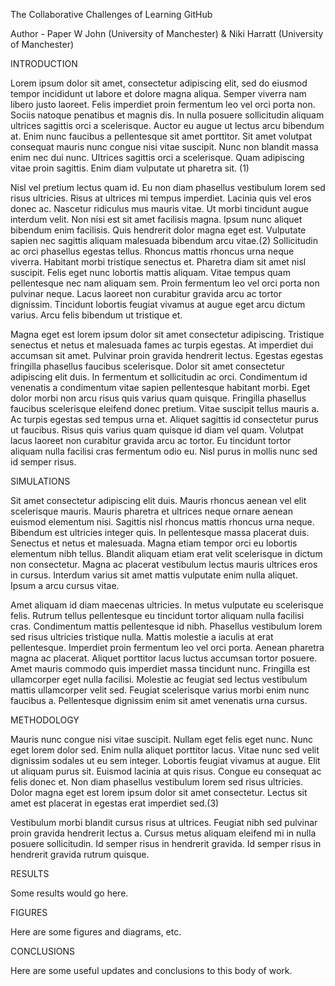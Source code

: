 The Collaborative Challenges of Learning GitHub

Author - Paper W John (University of Manchester) & Niki Harratt (University of Manchester)

INTRODUCTION

Lorem ipsum dolor sit amet, consectetur adipiscing elit, sed do eiusmod tempor incididunt ut labore et dolore magna aliqua. Semper viverra nam libero justo laoreet. Felis imperdiet proin fermentum leo vel orci porta non. Sociis natoque penatibus et magnis dis. In nulla posuere sollicitudin aliquam ultrices sagittis orci a scelerisque. Auctor eu augue ut lectus arcu bibendum at. Enim nunc faucibus a pellentesque sit amet porttitor. Sit amet volutpat consequat mauris nunc congue nisi vitae suscipit. Nunc non blandit massa enim nec dui nunc. Ultrices sagittis orci a scelerisque. Quam adipiscing vitae proin sagittis. Enim diam vulputate ut pharetra sit. (1)

Nisl vel pretium lectus quam id. Eu non diam phasellus vestibulum lorem sed risus ultricies. Risus at ultrices mi tempus imperdiet. Lacinia quis vel eros donec ac. Nascetur ridiculus mus mauris vitae. Ut morbi tincidunt augue interdum velit. Non nisi est sit amet facilisis magna. Ipsum nunc aliquet bibendum enim facilisis. Quis hendrerit dolor magna eget est. Vulputate sapien nec sagittis aliquam malesuada bibendum arcu vitae.(2) Sollicitudin ac orci phasellus egestas tellus. Rhoncus mattis rhoncus urna neque viverra. Habitant morbi tristique senectus et. Pharetra diam sit amet nisl suscipit. Felis eget nunc lobortis mattis aliquam. Vitae tempus quam pellentesque nec nam aliquam sem. Proin fermentum leo vel orci porta non pulvinar neque. Lacus laoreet non curabitur gravida arcu ac tortor dignissim. Tincidunt lobortis feugiat vivamus at augue eget arcu dictum varius. Arcu felis bibendum ut tristique et.

Magna eget est lorem ipsum dolor sit amet consectetur adipiscing. Tristique senectus et netus et malesuada fames ac turpis egestas. At imperdiet dui accumsan sit amet. Pulvinar proin gravida hendrerit lectus. Egestas egestas fringilla phasellus faucibus scelerisque. Dolor sit amet consectetur adipiscing elit duis. In fermentum et sollicitudin ac orci. Condimentum id venenatis a condimentum vitae sapien pellentesque habitant morbi. Eget dolor morbi non arcu risus quis varius quam quisque. Fringilla phasellus faucibus scelerisque eleifend donec pretium. Vitae suscipit tellus mauris a. Ac turpis egestas sed tempus urna et. Aliquet sagittis id consectetur purus ut faucibus. Risus quis varius quam quisque id diam vel quam. Volutpat lacus laoreet non curabitur gravida arcu ac tortor. Eu tincidunt tortor aliquam nulla facilisi cras fermentum odio eu. Nisl purus in mollis nunc sed id semper risus.

SIMULATIONS

Sit amet consectetur adipiscing elit duis. Mauris rhoncus aenean vel elit scelerisque mauris. Mauris pharetra et ultrices neque ornare aenean euismod elementum nisi. Sagittis nisl rhoncus mattis rhoncus urna neque. Bibendum est ultricies integer quis. In pellentesque massa placerat duis. Senectus et netus et malesuada. Magna etiam tempor orci eu lobortis elementum nibh tellus. Blandit aliquam etiam erat velit scelerisque in dictum non consectetur. Magna ac placerat vestibulum lectus mauris ultrices eros in cursus. Interdum varius sit amet mattis vulputate enim nulla aliquet. Ipsum a arcu cursus vitae.

Amet aliquam id diam maecenas ultricies. In metus vulputate eu scelerisque felis. Rutrum tellus pellentesque eu tincidunt tortor aliquam nulla facilisi cras. Condimentum mattis pellentesque id nibh. Phasellus vestibulum lorem sed risus ultricies tristique nulla. Mattis molestie a iaculis at erat pellentesque. Imperdiet proin fermentum leo vel orci porta. Aenean pharetra magna ac placerat. Aliquet porttitor lacus luctus accumsan tortor posuere. Amet mauris commodo quis imperdiet massa tincidunt nunc. Fringilla est ullamcorper eget nulla facilisi. Molestie ac feugiat sed lectus vestibulum mattis ullamcorper velit sed. Feugiat scelerisque varius morbi enim nunc faucibus a. Pellentesque dignissim enim sit amet venenatis urna cursus.

METHODOLOGY

Mauris nunc congue nisi vitae suscipit. Nullam eget felis eget nunc. Nunc eget lorem dolor sed. Enim nulla aliquet porttitor lacus. Vitae nunc sed velit dignissim sodales ut eu sem integer. Lobortis feugiat vivamus at augue. Elit ut aliquam purus sit. Euismod lacinia at quis risus. Congue eu consequat ac felis donec et. Non diam phasellus vestibulum lorem sed risus ultricies. Dolor magna eget est lorem ipsum dolor sit amet consectetur. Lectus sit amet est placerat in egestas erat imperdiet sed.(3)

Vestibulum morbi blandit cursus risus at ultrices. Feugiat nibh sed pulvinar proin gravida hendrerit lectus a. Cursus metus aliquam eleifend mi in nulla posuere sollicitudin. Id semper risus in hendrerit gravida. Id semper risus in hendrerit gravida rutrum quisque.

RESULTS

Some results would go here.

FIGURES

Here are some figures and diagrams, etc.

CONCLUSIONS

Here are some useful updates and conclusions to this body of work.






